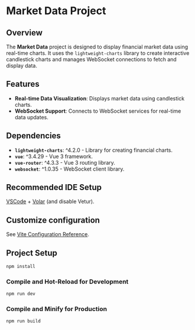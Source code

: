 # Market Data Project

## Overview

The **Market Data** project is designed to display financial market data using real-time charts. It uses the `lightweight-charts` library to create interactive candlestick charts and manages WebSocket connections to fetch and display data.

## Features

- **Real-time Data Visualization**: Displays market data using candlestick charts.
- **WebSocket Support**: Connects to WebSocket services for real-time data updates.

## Dependencies

- **`lightweight-charts`**: ^4.2.0 - Library for creating financial charts.
- **`vue`**: ^3.4.29 - Vue 3 framework.
- **`vue-router`**: ^4.3.3 - Vue 3 routing library.
- **`websocket`**: ^1.0.35 - WebSocket client library.

## Recommended IDE Setup

[VSCode](https://code.visualstudio.com/) + [Volar](https://marketplace.visualstudio.com/items?itemName=Vue.volar) (and disable Vetur).

## Customize configuration

See [Vite Configuration Reference](https://vitejs.dev/config/).

## Project Setup

```sh
npm install
```

### Compile and Hot-Reload for Development

```sh
npm run dev
```

### Compile and Minify for Production

```sh
npm run build
```
